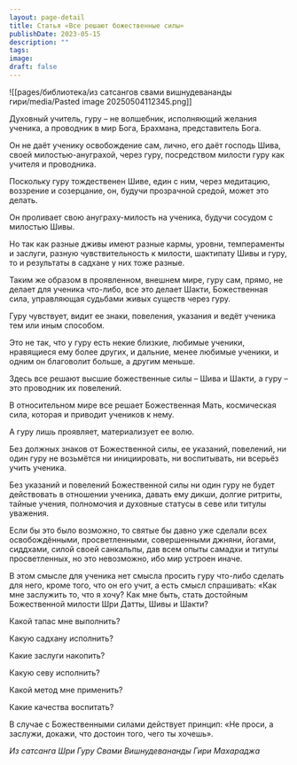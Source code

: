 ```yaml
---
layout: page-detail
title: Статья «Все решают божественные силы»
publishDate: 2023-05-15
description: ""
tags: 
image: 
draft: false
---
```

![[pages/библиотека/из сатсангов свами вишнудевананды гири/media/Pasted image 20250504112345.png]]
  
 Духовный учитель, гуру – не волшебник, исполняющий желания ученика, а проводник в мир Бога, Брахмана, представитель Бога.

 Он не даёт ученику освобождение сам, лично, его даёт господь Шива, своей милостью-ануграхой, через гуру, посредством милости гуру как учителя и проводника.

 Поскольку гуру тождественен Шиве, един с ним, через медитацию, воззрение и созерцание, он, будучи прозрачной средой, может это делать.

 Он проливает свою ануграху-милость на ученика, будучи сосудом с милостью Шивы.

 Но так как разные дживы имеют разные кармы, уровни, темпераменты и заслуги, разную чувствительность к милости, шактипату Шивы и гуру, то и результаты в садхане у них тоже разные.

 Таким же образом в проявленном, внешнем мире, гуру сам, прямо, не делает для ученика что-либо, все это делает Шакти, Божественная сила, управляющая судьбами живых существ через гуру.

 Гуру чувствует, видит ее знаки, повеления, указания и ведёт ученика тем или иным способом.

 Это не так, что у гуру есть некие близкие, любимые ученики, нравящиеся ему более других, и дальние, менее любимые ученики, и одним он благоволит больше, а другим меньше.

 Здесь все решают высшие божественные силы – Шива и Шакти, а гуру – это проводник их повелений. 

 В относительном мире все решает Божественная Мать, космическая сила, которая и приводит учеников к нему.

 А гуру лишь проявляет, материализует ее волю.

 Без должных знаков от Божественной силы, ее указаний, повелений, ни один гуру не возьмётся ни инициировать, ни воспитывать, ни всерьёз учить ученика.

 Без указаний и повелений Божественной силы ни один гуру не будет действовать в отношении ученика, давать ему дикши, долгие ритриты, тайные учения, полномочия и духовные статусы в севе или титулы уважения.

 Если бы это было возможно, то святые бы давно уже сделали всех освобождёнными, просветленными, совершенными джняни, йогами, сиддхами, силой своей санкальпы, дав всем опыты самадхи и титулы просветленных, но это невозможно, ибо мир устроен иначе.

 В этом смысле для ученика нет смысла просить гуру что-либо сделать для него, кроме того, что он его учит, а есть смысл спрашивать: «Как мне заслужить то, что я хочу? Как мне быть, стать достойным Божественной милости Шри Датты, Шивы и Шакти?

 Какой тапас мне выполнить? 

 Какую садхану исполнить?

 Какие заслуги накопить?

 Какую севу исполнить?

 Какой метод мне применить?

 Какие качества воспитать?

 В случае с Божественными силами действует принцип: «Не проси, а заслужи, докажи, что достоин того, чего ты хочешь».

*Из сатсанга Шри Гуру Свами Вишнудевананды Гири Махараджа*

